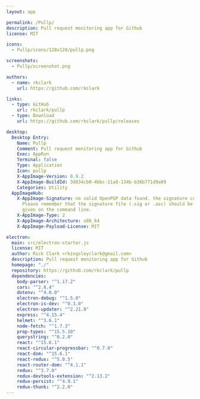 ```yaml
---
layout: app

permalink: /Pullp/
description: Pull request monitoring app for Github
license: MIT

icons:
  - Pullp/icons/128x128/pullp.png

screenshots:
  - Pullp/screenshot.png

authors:
  - name: rkclark
    url: https://github.com/rkclark

links:
  - type: GitHub
    url: rkclark/pullp
  - type: Download
    url: https://github.com/rkclark/pullp/releases

desktop:
  Desktop Entry:
    Name: Pullp
    Comment: Pull request monitoring app for Github
    Exec: AppRun
    Terminal: false
    Type: Application
    Icon: pullp
    X-AppImage-Version: 0.9.2
    X-AppImage-BuildId: 3d834cb0-4bbc-11a8-134b-b36b771d9a89
    Categories: Utility
  AppImageHub:
    X-AppImage-Signature: no valid OpenPGP data found. the signature could not be verified.
      Please remember that the signature file (.sig or .asc) should be the first file
      given on the command line.
    X-AppImage-Type: 2
    X-AppImage-Architecture: x86_64
    X-AppImage-Payload-License: MIT

electron:
  main: src/electron-starter.js
  license: MIT
  author: Rick Clark <rkingsleyclark@gmail.com>
  description: Pull request monitoring app for Github
  homepage: "./"
  repository: https://github.com/rkclark/pullp
  dependencies:
    body-parser: "^1.17.2"
    cors: "^2.8.4"
    dotenv: "^4.0.0"
    electron-debug: "^1.5.0"
    electron-is-dev: "^0.3.0"
    electron-updater: "^2.21.8"
    express: "^4.15.4"
    helmet: "^3.6.1"
    node-fetch: "^1.7.3"
    prop-types: "^15.5.10"
    querystring: "^0.2.0"
    react: "^15.6.1"
    react-circular-progressbar: "^0.7.0"
    react-dom: "^15.6.1"
    react-redux: "^5.0.5"
    react-router-dom: "^4.1.1"
    redux: "^3.7.0"
    redux-devtools-extension: "^2.13.2"
    redux-persist: "^4.9.1"
    redux-thunk: "^2.2.0"
---
```

